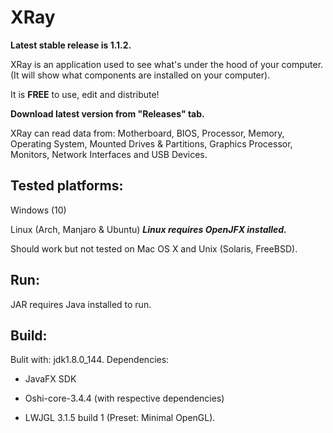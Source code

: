 # XRay

**Latest stable release is 1.1.2.**

XRay is an application used to see what's under the hood of your computer.
(It will show what components are installed on your computer).

It is **FREE** to use, edit and distribute!

**Download latest version from "Releases" tab.**


XRay can read data from:
Motherboard, BIOS, Processor, Memory, Operating System, Mounted Drives & Partitions, Graphics Processor, Monitors, Network Interfaces and USB Devices.


## Tested platforms:

Windows (10)

Linux (Arch, Manjaro & Ubuntu) _**Linux requires OpenJFX installed.**_

Should work but not tested on Mac OS X and Unix (Solaris, FreeBSD).


## Run:
JAR requires Java installed to run.


## Build:
Bulit with: jdk1.8.0_144.
Dependencies:

* JavaFX SDK

* Oshi-core-3.4.4 (with respective dependencies)

* LWJGL 3.1.5 build 1 (Preset: Minimal OpenGL).
